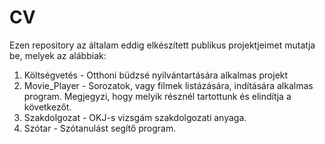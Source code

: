 # CV
Ezen repository az általam eddig elkészített publikus projektjeimet mutatja be, melyek az alábbiak:

1. Költségvetés - Otthoni büdzsé nyilvántartására alkalmas projekt
2. Movie_Player - Sorozatok, vagy filmek listázására, indítására alkalmas program. Megjegyzi, hogy melyik résznél tartottunk és elindítja a következőt.
3. Szakdolgozat - OKJ-s vizsgám szakdolgozati anyaga.
4. Szótar - Szótanulást segítő program.
